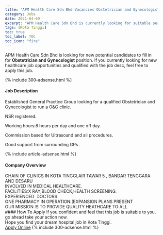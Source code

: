 ```yaml
---
title: "APM Health Care Sdn Bhd Vacancies Obstetrician and Gynecologist" 
category: Jobs 
date: 2021-04-09 
excerpt: "APM Health Care Sdn Bhd is currently looking for suitable person to fill in the Obstetrician and Gynecologist which positioned at Kota Tinggi" 
tags: [Kota Tinggi] 
toc: true 
toc_label: TOC 
toc_icon: "fire" 
--- 
```


<p>APM Health Care Sdn Bhd is looking for new potential candidates to fill in for <b>Obstetrician and Gynecologist</b> position. If you currently looking for new healthcare job opportunities and qualified with the job desc, feel free to apply this job.
</p>{% include 300-adsense.html %} 
<div><div><h4>Job Description</h4></div><div><div><span><div><p>Established General Practice Group looking for a qualified Obstetrician and Gynecologist to run a O&amp;G clinic.</p><p>NSR registered.</p><p>Working hours:8 hours per day and one off day.</p><p>Commission based for Ultrasound and all procedures.</p><p>Good support from surrounding GPs .</p></div></span></div></div></div> 
{% include article-adsense.html %} 
<div><div><h4>Company Overview</h4></div><div><div><span><div><div>CHAIN OF CLINICS IN KOTA TINGGI,AIR TAWAR 5 , BANDAR TENGGARA AND DESARU</div>
<div>INVOLVED IN MEDICAL HEALTHCARE.</div>
<div>FACILITIES:X RAY,BLOOD CHECK,HEALTH SCREENING.</div>
<div>EXPERIENCED &#160;DOCTORS</div>
<div>ONE PHARMACY IN OPERATION.(EXPANSION PLANS PRESENT</div>
<div>OUR MISSION IS TO PROVIDE QUALITY HEATHCARE TO ALL.</div></div></span></div></div></div> 
#### How To Apply 
If you confident and feel that this job is suitable to you, go ahead take your action now. <br/> 
Hope you find your dream hospital job in Kota Tinggi. <br/> 
<a href="https://www.jobstreet.com.my/en/job/obstetrician-and-gynecologist-4532933?jobId=jobstreet-my-job-4532933" class="btn btn--warning" target="_blank" rel="nofollow noopenner">Apply Online</a> 
{% include 300-adsense.html %} 